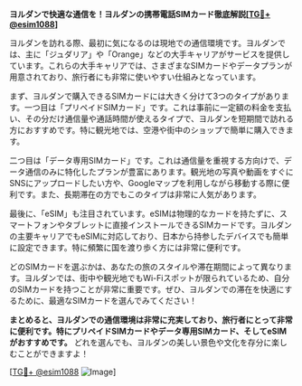 **ヨルダンで快適な通信を！ヨルダンの携帯電話SIMカード徹底解説[[TG💪+ @esim1088](https://t.me/s/esim1088)]**

ヨルダンを訪れる際、最初に気になるのは現地での通信環境です。ヨルダンでは、主に「ジュダリア」や「Orange」などの大手キャリアがサービスを提供しています。これらの大手キャリアでは、さまざまなSIMカードやデータプランが用意されており、旅行者にも非常に使いやすい仕組みとなっています。

まず、ヨルダンで購入できるSIMカードには大きく分けて3つのタイプがあります。一つ目は「プリペイドSIMカード」です。これは事前に一定額の料金を支払い、その分だけ通信量や通話時間が使えるタイプで、ヨルダンを短期間で訪れる方におすすめです。特に観光地では、空港や街中のショップで簡単に購入できます。

二つ目は「データ専用SIMカード」です。これは通信量を重視する方向けで、データ通信のみに特化したプランが豊富にあります。観光地の写真や動画をすぐにSNSにアップロードしたい方や、Googleマップを利用しながら移動する際に便利です。また、長期滞在の方でもこのタイプは非常に人気があります。

最後に、「eSIM」も注目されています。eSIMは物理的なカードを持たずに、スマートフォンやタブレットに直接インストールできるSIMカードです。ヨルダンの主要キャリアでもeSIMに対応しており、日本から持参したデバイスでも簡単に設定できます。特に頻繁に国を渡り歩く方には非常に便利です。

どのSIMカードを選ぶかは、あなたの旅のスタイルや滞在期間によって異なります。ヨルダンでは、街中や観光地でもWi-Fiスポットが限られているため、自分のSIMカードを持つことが非常に重要です。ぜひ、ヨルダンでの滞在を快適にするために、最適なSIMカードを選んでみてください！

**まとめると、ヨルダンでの通信環境は非常に充実しており、旅行者にとって非常に便利です。特にプリペイドSIMカードやデータ専用SIMカード、そしてeSIMがおすすめです。** どれを選んでも、ヨルダンの美しい景色や文化を存分に楽しむことができますよ！

[[TG💪+ @esim1088](https://t.me/s/esim1088) ![Image](https://i.postimg.cc/Y0z9fWf4/image.png)]